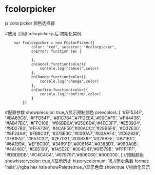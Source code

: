 # fcolorpicker
js colorpicker 颜色选择器


#使用
引用fcolorpicker.js后
初始化实例

        var fcolorpicker = new FColorPicker({
                color: "red", selector: "#colorpicker",
                onError: function (e) {

                },
                onCancel:function(color){
                    console.log("cancel",color)
                },
                onChange:function(color){
                    console.log("change",color)
                },
                onConfirm:function(color){
                    console.log("confirm",color)
                }
            })
    
#配置参数
showprecolor: true,//显示预制颜色
prevcolors: [
    '#EF534F', '#BA69C8', '#FFD54F', '#81C784','#7FDEEA','#90CAF9',
    '#F44436', '#AB47BC', '#FFC106', '#66BB6A','#25C6DA','#4EC3F7',
    '#E53934', '#9D27B0', '#FFA726', '#4CAF50','#00ACC1','#29B6F6',
    '#D32E30', '#8F24AA', '#FB8C01', '#378E3C','#0097A7','#02AAF4',
    '#C62928', '#7B1FA2', '#F57C02', '#2F7D31','#00838F','#029BE5',
    '#B71B1C', '#6A1B9A', '#EF6C00', '#34691D','#006164','#0388D1',
    '#980A0B', '#4A148C', '#E65100', '#1A5E20','#004D41','#01579B',
    '#FFFFFF', '#DBDBDB', '#C4C4C4', '#979797','#606060','#000000',
],//预制颜色
showhistorycolor: true,//显示历史
historycolornum: 16,//历史条数
format: 'hsla',//rgba hex hsla
showPalette:true,//显示色盘
show:true //初始化显示
    
    
